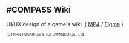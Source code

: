 ## #COMPASS Wiki
 UI/UX design of a game's wiki.
( [MP4](https://drive.google.com/file/d/1pn36YLZljymJ4jSRVqSaP0CGzd2WbybT/view?usp=sharing) /
[Figma](https://www.figma.com/file/SFuKNpqwEcinX4zCyGDUrN/compass?node-id=0%3A1) )

<sub><sup>(C) NHN PlayArt Corp. (C) DWANGO Co., Ltd.</sub></sup>
